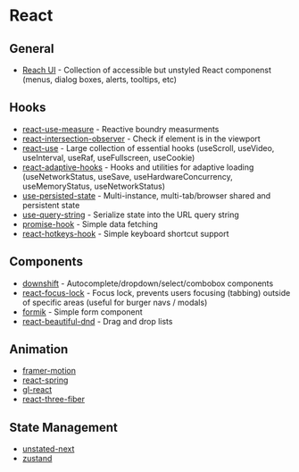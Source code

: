 # React

## General

* [Reach UI](https://reacttraining.com/reach-ui/) - Collection of accessible but unstyled React componenst (menus, dialog boxes, alerts, tooltips, etc)

## Hooks

* [react-use-measure](https://github.com/react-spring/react-use-measure) - Reactive boundry measurments
* [react-intersection-observer](https://github.com/thebuilder/react-intersection-observer) - Check if element is in the viewport
* [react-use](https://github.com/streamich/react-use) - Large collection of essential hooks (useScroll, useVideo, useInterval, useRaf, useFullscreen, useCookie)
* [react-adaptive-hooks](https://github.com/GoogleChromeLabs/react-adaptive-hooks) - Hooks and utilities for adaptive loading (useNetworkStatus, useSave, useHardwareConcurrency, useMemoryStatus, useNetworkStatus)
* [use-persisted-state](https://github.com/donavon/use-persisted-state) - Multi-instance, multi-tab/browser shared and persistent state
* [use-query-string](https://github.com/trevorblades/use-query-string) - Serialize state into the URL query string
* [promise-hook](https://github.com/aiven715/promise-hook) - Simple data fetching
* [react-hotkeys-hook](https://github.com/JohannesKlauss/react-hotkeys-hook) - Simple keyboard shortcut support

## Components

* [downshift](https://github.com/downshift-js/downshift) - Autocomplete/dropdown/select/combobox components
* [react-focus-lock](https://github.com/theKashey/react-focus-lock) - Focus lock, prevents users focusing (tabbing) outside of specific areas (useful for burger navs / modals)
* [formik](https://github.com/jaredpalmer/formik) - Simple form component
* [react-beautiful-dnd](https://github.com/atlassian/react-beautiful-dnd) - Drag and drop lists

## Animation

* [framer-motion](https://www.framer.com/motion/)
* [react-spring](https://github.com/react-spring/react-spring)
* [gl-react](https://github.com/gre/gl-react)
* [react-three-fiber](https://github.com/react-spring/react-three-fiber)

## State Management

* [unstated-next](https://github.com/jamiebuilds/unstated-next)
* [zustand](https://github.com/react-spring/zustand)
